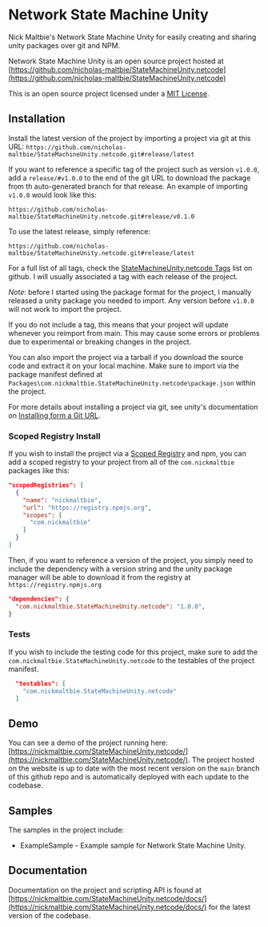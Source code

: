 # Network State Machine Unity

Nick Maltbie's Network State Machine Unity for easily creating and sharing unity
packages over git and NPM.

Network State Machine Unity is an open source project hosted at
[https://github.com/nicholas-maltbie/StateMachineUnity.netcode](https://github.com/nicholas-maltbie/StateMachineUnity.netcode)

This is an open source project licensed under a [MIT License](LICENSE.txt).

## Installation

Install the latest version of the project by importing a project via git
at this URL:
`https://github.com/nicholas-maltbie/StateMachineUnity.netcode.git#release/latest`

If you want to reference a specific tag of the project such as version `v1.0.0`,
add a `release/#v1.0.0` to the end of the git URL to download the package
from th auto-generated branch for that release. An example of importing `v1.0.0`
would look like this:

```text
https://github.com/nicholas-maltbie/StateMachineUnity.netcode.git#release/v0.1.0
```

To use the latest release, simply reference:

```text
https://github.com/nicholas-maltbie/StateMachineUnity.netcode.git#release/latest
```

For a full list of all tags, check the [StateMachineUnity.netcode Tags](https://github.com/nicholas-maltbie/StateMachineUnity.netcode/tags)
list on github. I will usually associated a tag with each release of the project.

_Note_: before I started using the package format for the project, I manually
released a unity package you needed to import. Any version before `v1.0.0`
will not work to import the project.

If you do not include a tag, this means that your project will update whenever
you reimport from main. This may cause some errors or problems due to
experimental or breaking changes in the project.

You can also import the project via a tarball if you download the source
code and extract it on your local machine. Make sure to import
via the package manifest defined at `Packages\com.nickmaltbie.StateMachineUnity.netcode\package.json`
within the project.

For more details about installing a project via git, see unity's documentation
on [Installing form a Git URL](https://docs.unity3d.com/Manual/upm-ui-giturl.html#:~:text=%20Select%20Add%20package%20from%20git%20URL%20from,repository%20directly%20rather%20than%20from%20a%20package%20registry.).

### Scoped Registry Install

If you wish to install the project via a
[Scoped Registry](https://docs.unity3d.com/Manual/upm-scoped.html)
and npm, you can add a scoped registry to your project from all of the
`com.nickmaltbie` packages like this:

```json
"scopedRegistries": [
  {
    "name": "nickmaltbie",
    "url": "https://registry.npmjs.org",
    "scopes": [
      "com.nickmaltbie"
    ]
  }
]
```

Then, if you want to reference a version of the project, you simply
need to include the dependency with a version string and the unity package
manager will be able to download it from the registry at
`https://registry.npmjs.org`

```json
"dependencies": {
  "com.nickmaltbie.StateMachineUnity.netcode": "1.0.0",
}
```

### Tests

If you wish to include the testing code for this project, make sure to add
the `com.nickmaltbie.StateMachineUnity.netcode` to the testables
of the project manifest.

```json
  "testables": [
    "com.nickmaltbie.StateMachineUnity.netcode"
  ]
```

## Demo

You can see a demo of the project running here:
[https://nickmaltbie.com/StateMachineUnity.netcode/](https://nickmaltbie.com/StateMachineUnity.netcode/).
The project hosted on the website is up to date with the most recent
version on the `main` branch of this github repo
and is automatically deployed with each update to the codebase.

## Samples

The samples in the project include:
* ExampleSample - Example sample for Network State Machine Unity.

## Documentation

Documentation on the project and scripting API is found at
[https://nickmaltbie.com/StateMachineUnity.netcode/docs/](https://nickmaltbie.com/StateMachineUnity.netcode/docs/)
for the latest version of the codebase.
